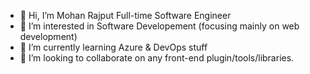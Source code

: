 - 👋 Hi, I’m Mohan Rajput Full-time Software Engineer
- 👀 I’m interested in Software Developement (focusing mainly on web development)
- 🌱 I’m currently learning Azure & DevOps stuff
- 💞️ I’m looking to collaborate on any front-end plugin/tools/libraries.

<!---
rmohan20195/rmohan20195 is a ✨ special ✨ repository because its `README.md` (this file) appears on your GitHub profile.
You can click the Preview link to take a look at your changes.
--->
